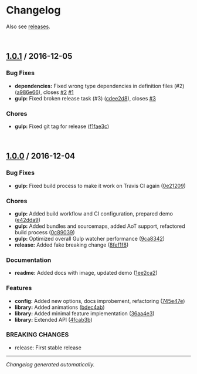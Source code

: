 # Changelog
Also see [releases](https://github.com/dominique-mueller/angular-notifier/releases).

<br>

## [1.0.1](https://github.com/dominique-mueller/angular-notifier/releases/tag/1.0.1) / 2016-12-05

### Bug Fixes

* **dependencies:** Fixed wrong type dependencies in definition files (#2) ([a986e66](https://github.com/dominique-mueller/angular-notifier/commit/a986e66)), closes [#2](https://github.com/dominique-mueller/angular-notifier/issues/2) [#1](https://github.com/dominique-mueller/angular-notifier/issues/1)
* **gulp:** Fixed broken release task (#3) ([cdee2d8](https://github.com/dominique-mueller/angular-notifier/commit/cdee2d8)), closes [#3](https://github.com/dominique-mueller/angular-notifier/issues/3)


### Chores

* **gulp:** Fixed git tag for release ([f1fae3c](https://github.com/dominique-mueller/angular-notifier/commit/f1fae3c))


<br>

## [1.0.0](https://github.com/dominique-mueller/angular-notifier/releases/tag/1.0.0) / 2016-12-04

### Bug Fixes

* **gulp:** Fixed build process to make it work on Travis CI again ([0e21209](https://github.com/dominique-mueller/angular-notifier/commit/0e21209))


### Chores

* **gulp:** Added build workflow and CI configuration, prepared demo ([e42dda9](https://github.com/dominique-mueller/angular-notifier/commit/e42dda9))
* **gulp:** Added bundles and sourcemaps, added AoT support, refactored build process ([0c89039](https://github.com/dominique-mueller/angular-notifier/commit/0c89039))
* **gulp:** Optimized overall Gulp watcher performance ([9ca8342](https://github.com/dominique-mueller/angular-notifier/commit/9ca8342))
* **release:** Added fake breaking change ([8fef1f8](https://github.com/dominique-mueller/angular-notifier/commit/8fef1f8))


### Documentation

* **readme:** Added docs with image, updated demo ([1ee2ca2](https://github.com/dominique-mueller/angular-notifier/commit/1ee2ca2))


### Features

* **config:** Added new options, docs improbement, refactoring ([745e47e](https://github.com/dominique-mueller/angular-notifier/commit/745e47e))
* **library:** Added animations ([bdec4ab](https://github.com/dominique-mueller/angular-notifier/commit/bdec4ab))
* **library:** Added minimal feature implementation ([36aa4e3](https://github.com/dominique-mueller/angular-notifier/commit/36aa4e3))
* **library:** Extended API ([4fcab3b](https://github.com/dominique-mueller/angular-notifier/commit/4fcab3b))



### BREAKING CHANGES

* release: First stable release

---

*Changelog generated automatically.*
